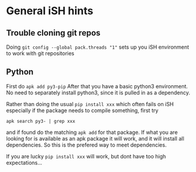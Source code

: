 # General iSH hints

## Trouble cloning git repos

Doing `git config --global pack.threads "1"` sets up you iSH environment
to work with git repositories

## Python

First do `apk add py3-pip` After that you have a basic python3 environment.
No need to separately install python3, since it is pulled in as a
dependency.

Rather than doing the usual `pip install xxx` which often fails on iSH
especially if the package needs to compile something, first try

```apk search py3- | grep xxx```

and if found do the matching  `apk add` for that package. 
If what you are looking for is available as an apk package it will work,
and it will install all dependencies.
So this is the prefered way to meet dependencies.

If you are lucky `pip install xxx` will work, but dont have too high
expectations...
